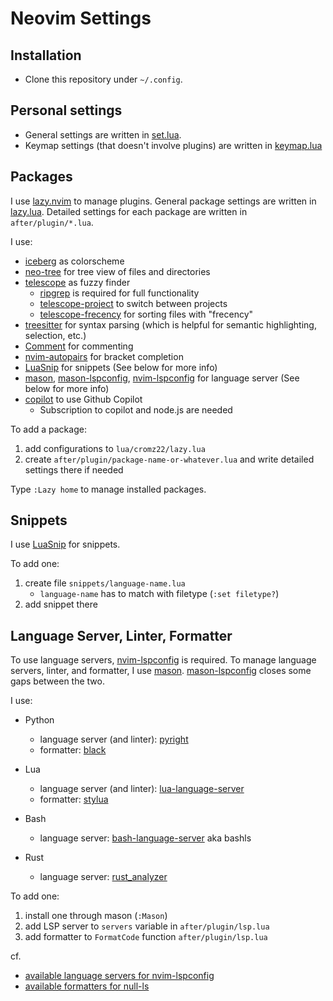 # Neovim Settings

## Installation

- Clone this repository under `~/.config`.


## Personal settings
- General settings are written in [set.lua](./lua/cromz22/set.lua).
- Keymap settings (that doesn't involve plugins) are written in [keymap.lua](./lua/cromz22/keymap.lua)


## Packages

I use [lazy.nvim](https://github.com/folke/lazy.nvim) to manage plugins.
General package settings are written in [lazy.lua](./lua/cromz22/lazy.lua).
Detailed settings for each package are written in `after/plugin/*.lua`.

I use:

- [iceberg](https://github.com/cocopon/iceberg.vim) as colorscheme
- [neo-tree](https://github.com/nvim-neo-tree/neo-tree.nvim) for tree view of files and directories
- [telescope](https://github.com/nvim-telescope/telescope.nvim) as fuzzy finder
	- [ripgrep](https://github.com/BurntSushi/ripgrep) is required for full functionality
	- [telescope-project](https://github.com/nvim-telescope/telescope-project.nvim) to switch between projects
	- [telescope-frecency](https://github.com/nvim-telescope/telescope-frecency.nvim) for sorting files with "frecency"
- [treesitter](https://github.com/nvim-treesitter/nvim-treesitter) for syntax parsing (which is helpful for semantic highlighting, selection, etc.)
- [Comment](https://github.com/numToStr/Comment.nvim) for commenting
- [nvim-autopairs](https://github.com/windwp/nvim-autopairs) for bracket completion
- [LuaSnip](https://github.com/L3MON4D3/LuaSnip) for snippets (See below for more info)
- [mason](https://github.com/williamboman/mason.nvim), [mason-lspconfig](https://github.com/williamboman/mason-lspconfig.nvim), [nvim-lspconfig](https://github.com/neovim/nvim-lspconfig) for language server (See below for more info)
- [copilot](https://github.com/github/copilot.vim) to use Github Copilot
    - Subscription to copilot and node.js are needed

To add a package:

1. add configurations to `lua/cromz22/lazy.lua`
1. create `after/plugin/package-name-or-whatever.lua` and write detailed settings there if needed

Type `:Lazy home` to manage installed packages.


## Snippets

I use [LuaSnip](https://github.com/L3MON4D3/LuaSnip) for snippets.

To add one:

1. create file `snippets/language-name.lua`
	- `language-name` has to match with filetype (`:set filetype?`)
1. add snippet there


## Language Server, Linter, Formatter

To use language servers, [nvim-lspconfig](https://github.com/neovim/nvim-lspconfig) is required.
To manage language servers, linter, and formatter, I use [mason](https://github.com/williamboman/mason.nvim).
[mason-lspconfig](https://github.com/williamboman/mason-lspconfig.nvim) closes some gaps between the two.

I use:

- Python
	- language server (and linter): [pyright](https://github.com/microsoft/pyright)
	- formatter: [black](https://github.com/psf/black)

- Lua
	- language server (and linter): [lua-language-server](https://github.com/luals/lua-language-server)
	- formatter: [stylua](https://github.com/JohnnyMorganz/StyLua)

- Bash
	- language server: [bash-language-server](https://github.com/bash-lsp/bash-language-server) aka bashls

- Rust
	- language server: [rust_analyzer](https://github.com/rust-analyzer/rust-analyzer)

To add one:

1. install one through mason (`:Mason`)
1. add LSP server to `servers` variable in `after/plugin/lsp.lua`
1. add formatter to `FormatCode` function `after/plugin/lsp.lua`

cf.

- [available language servers for nvim-lspconfig](https://github.com/neovim/nvim-lspconfig/blob/master/doc/server_configurations.md)
- [available formatters for null-ls](https://github.com/jose-elias-alvarez/null-ls.nvim/blob/main/doc/BUILTINS.md)

